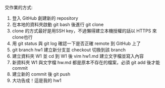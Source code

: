 交作業的方式:
1. 登入 GitHub 創建新的 repository
2. 在本地的資料夾啟動 git bash 後進行 git clone
3. clone 的方式最好是用SSH key，不過懶得建立本機授權的話以 HTTPS 來clone也行
4. 用 git status 與 git log 確認一下是否正確 remote 到 GitHub 上了
5. git branch hw1 建立新分支並 checkout 切換到該 branch
6. 建立資料夾 W1 並 cd 到 W1 後 vim hw1.md 建立文字檔並寫入內容
7. 新資料夾 W1 與文字檔 hw.md 都是原本不存在的檔案，必須 git add 後才能 commit
8. 建立新的 commit 後 git push
9. 大功告成！這是我的 hw1
